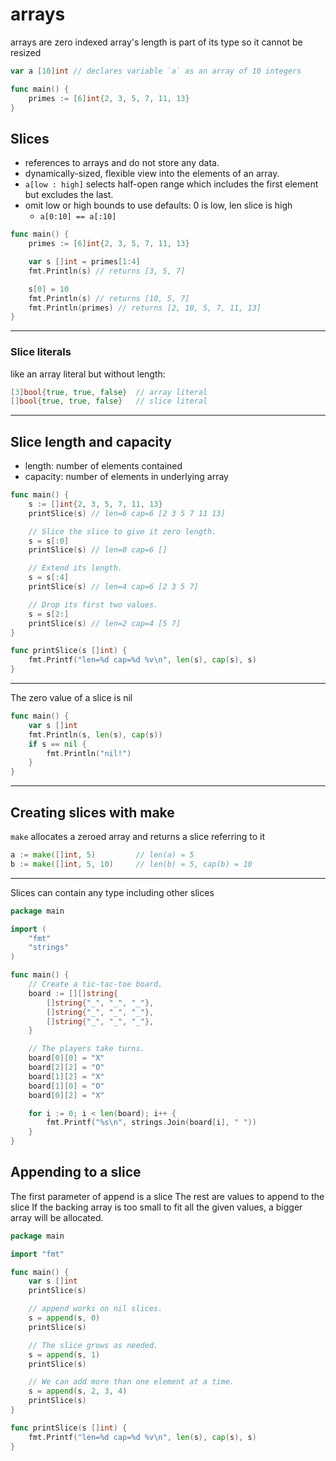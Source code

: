 # arrays

arrays are zero indexed
array's length is part of its type so it cannot be resized

```go
var a [10]int // declares variable `a` as an array of 10 integers

func main() {
    primes := [6]int{2, 3, 5, 7, 11, 13}
}
```

## Slices

* references to arrays and do not store any data.
* dynamically-sized, flexible view into the elements of an array.
* `a[low : high]` selects half-open range which includes the first element but excludes the last.
* omit low or high bounds to use defaults: 0 is low, len slice is high
  * `a[0:10] == a[:10]`

```go
func main() {
	primes := [6]int{2, 3, 5, 7, 11, 13}

	var s []int = primes[1:4]
	fmt.Println(s) // returns [3, 5, 7]

    s[0] = 10
    fmt.Println(s) // returns [10, 5, 7]
    fmt.Println(primes) // returns [2, 10, 5, 7, 11, 13]
}
```

---

### Slice literals

like an array literal but without length:

```go
[3]bool{true, true, false}  // array literal
[]bool{true, true, false}   // slice literal
```

---

## Slice length and capacity

* length: number of elements contained
* capacity: number of elements in underlying array

```go
func main() {
	s := []int{2, 3, 5, 7, 11, 13}
	printSlice(s) // len=6 cap=6 [2 3 5 7 11 13]

	// Slice the slice to give it zero length.
	s = s[:0]
	printSlice(s) // len=0 cap=6 []

	// Extend its length.
	s = s[:4]
	printSlice(s) // len=4 cap=6 [2 3 5 7]

	// Drop its first two values.
	s = s[2:]
	printSlice(s) // len=2 cap=4 [5 7]
}

func printSlice(s []int) {
	fmt.Printf("len=%d cap=%d %v\n", len(s), cap(s), s)
}
```

---

The zero value of a slice is nil

```go
func main() {
	var s []int
	fmt.Println(s, len(s), cap(s))
	if s == nil {
		fmt.Println("nil!")
	}
}
```

---

## Creating slices with make

`make` allocates a zeroed array and returns a slice referring to it

```go
a := make([]int, 5)         // len(a) = 5
b := make([]int, 5, 10)     // len(b) = 5, cap(b) = 10

```

---

Slices can contain any type including other slices

```go
package main

import (
	"fmt"
	"strings"
)

func main() {
	// Create a tic-tac-toe board.
	board := [][]string{
		[]string{"_", "_", "_"},
		[]string{"_", "_", "_"},
		[]string{"_", "_", "_"},
	}

	// The players take turns.
	board[0][0] = "X"
	board[2][2] = "O"
	board[1][2] = "X"
	board[1][0] = "O"
	board[0][2] = "X"

	for i := 0; i < len(board); i++ {
		fmt.Printf("%s\n", strings.Join(board[i], " "))
	}
}
```

## Appending to a slice

The first parameter of append is a slice
The rest are values to append to the slice
If the backing array is too small to fit all the given values, a bigger array will be allocated.

```go
package main

import "fmt"

func main() {
	var s []int
	printSlice(s)

	// append works on nil slices.
	s = append(s, 0)
	printSlice(s)

	// The slice grows as needed.
	s = append(s, 1)
	printSlice(s)

	// We can add more than one element at a time.
	s = append(s, 2, 3, 4)
	printSlice(s)
}

func printSlice(s []int) {
	fmt.Printf("len=%d cap=%d %v\n", len(s), cap(s), s)
}
```